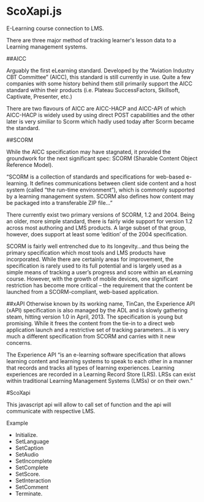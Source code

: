 # ScoXapi.js
E-Learning course connection to LMS.

There are three major method of tracking learner's lesson data to a Learning management systems.

##AICC

Arguably the first eLearning standard. Developed by the “Aviation Industry CBT Committee” (AICC), this standard is still currently in use. Quite a few companies with some history behind them still primarily support the AICC standard within their products (i.e. Plateau SuccessFactors, Skillsoft, Captivate, Presenter, etc.)

There are two flavours of AICC are AICC-HACP and AICC-API of which AICC-HACP is widely used by using direct POST capabilities and the other later is very similiar to Scorm which hadly used today after Scorm became the standard.

##SCORM

While the AICC specification may have stagnated, it provided the groundwork for the next significant spec: SCORM (Sharable Content Object Reference Model). 

“SCORM is a collection of standards and specifications for web-based e-learning. It defines communications between client side content and a host system (called “the run-time environment”), which is commonly supported by a learning management system. SCORM also defines how content may be packaged into a transferable ZIP file…”

There currently exist two primary versions of SCORM, 1.2 and 2004. Being an older, more simple standard, there is fairly wide support for version 1.2 across most authoring and LMS products. A large subset of that group, however, does support at least some ‘edition’ of the 2004 specification.

SCORM is fairly well entrenched due to its longevity…and thus being the primary specification which most tools and LMS products have incorporated. While there are certainly areas for improvement, the specification is rarely used to its full potential and is largely used as a simple means of tracking a user’s progress and score within an eLearning course. However, with the growth of mobile devices, one significant restriction has become more critical – the requirement that the content be launched from a SCORM-compliant, web-based application.

##xAPI
Otherwise known by its working name, TinCan, the Experience API (xAPI) specification is also managed by the ADL and is slowly gathering steam, hitting version 1.0 in April, 2013. The specification is young but promising. While it frees the content from the tie-in to a direct web application launch and a restrictive set of tracking parameters…it is very much a different specification from SCORM and carries with it new concerns.

The Experience API “is an e-learning software specification that allows learning content and learning systems to speak to each other in a manner that records and tracks all types of learning experiences. Learning experiences are recorded in a Learning Record Store (LRS). LRSs can exist within traditional Learning Management Systems (LMSs) or on their own.”

#ScoXapi

This javascript api will allow to call set of function and the api will communicate with respective LMS.

Example

* Initialize.
* SetLanguage
* SetCaption
* SetAudio
* SetIncomplete
* SetComplete
* SetScore.
* SetInteraction
* SetComment
* Terminate.



